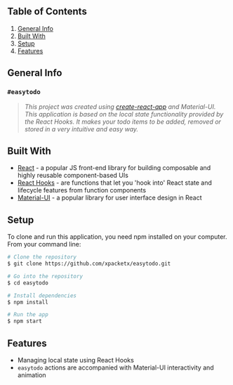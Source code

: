 ## Table of Contents
1. [General Info](#general-info)
2. [Built With](#built-with)
3. [Setup](#setup)
4. [Features](#features)

## General Info
### `#easytodo`
> *This project was created using [create-react-app](https://github.com/facebook/create-react-app) and Material-UI.
> This application is based on the local state functionality provided by the React Hooks.
> It makes your todo items to be added, removed or stored in a very intuitive and easy way.* 

## Built With
* [React](https://reactjs.org/docs/getting-started.html) - a popular JS front-end library for building composable and highly reusable component-based UIs 
* [React Hooks](https://reactjs.org/docs/hooks-intro.html) - are functions that let you 'hook into' React state and lifecycle features from function components
* [Material-UI](https://material-ui.com/) - a popular library for user interface design in React 

## Setup
To clone and run this application, you need npm installed on your computer. From your command line:
````sh
# Clone the repository
$ git clone https://github.com/xpacketx/easytodo.git

# Go into the repository
$ cd easytodo

# Install dependencies
$ npm install

# Run the app
$ npm start  
````

## Features
* Managing local state using React Hooks
* `easytodo` actions are accompanied with Material-UI interactivity and animation
